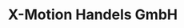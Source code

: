 ---
title: "X-Motion Handels GmbH"
url: /klagenfurt-am-woerthersee/x-motion-handels-gmbh/
shop: Allgemein
---